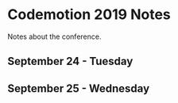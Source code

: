 # Codemotion 2019 Notes

Notes about the conference.

## September 24 - Tuesday



## September 25 - Wednesday
